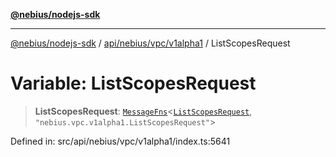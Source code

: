 [**@nebius/nodejs-sdk**](../../../../../README.md)

---

[@nebius/nodejs-sdk](../../../../../README.md) / [api/nebius/vpc/v1alpha1](../README.md) / ListScopesRequest

# Variable: ListScopesRequest

> **ListScopesRequest**: [`MessageFns`](../../../../../runtime/protos/core/interfaces/MessageFns.md)\<[`ListScopesRequest`](../interfaces/ListScopesRequest.md), `"nebius.vpc.v1alpha1.ListScopesRequest"`\>

Defined in: src/api/nebius/vpc/v1alpha1/index.ts:5641
